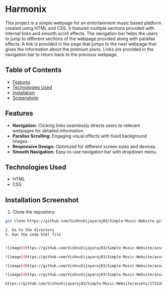 # Harmonix
This project is a simple webpage for an entertainment music based platform created using HTML and CSS. It features multiple sections provided with internal links and smooth scroll effects. The navigation bar helps the users to jump to different sections of the webpage provided along with parallax effects. A link is provided in the page that jumps to the next webpage that gives the information about the premium plans. Links are provided in the navigation bar to return back to the previous webpage.

## Table of Contents
- [Features](#features)
- [Technologies Used](#technologies-used)
- [Installation](#installation)
- [Screenshots](#screenshots)

## Features
- **Navigation:** Clicking links seamlessly directs users to relevant webpages for detailed information.
- **Parallax Scrolling:** Engaging visual effects with fixed background images.
- **Responsive Design:** Optimized for different screen sizes and devices.
- **Smooth Navigation:** Easy-to-use navigation bar with dropdown menu.

## Technologies Used
- HTML
- CSS

## Installation Screenshot
1. Clone the repository:
  ```bash
  git clone https://github.com/VishnuVijayaraj03/Simple-Music-Website.git

2. Go to the directory
3. Run the inde html file


![image](https://github.com/VishnuVijayaraj03/Simple-Music-Website/assets/173230096/9fea2e14-a4e6-4123-bd3d-b7ceebb1341d)

![image](https://github.com/VishnuVijayaraj03/Simple-Music-Website/assets/173230096/d11b4210-b7cd-4385-82f2-5933005cf189)

![image](https://github.com/VishnuVijayaraj03/Simple-Music-Website/assets/173230096/3d0aa629-b03b-43b4-9899-f0cadeb374f8)

![image](https://github.com/VishnuVijayaraj03/Simple-Music-Website/assets/173230096/d92b2559-579d-4a7e-af2d-300619866ebe)

https://github.com/VishnuVijayaraj03/Simple-Music-Website/assets/173230096/33c758cd-3448-4573-84af-ee1b62cd83f2



